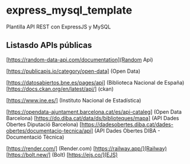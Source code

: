 # express_mysql_template
Plantilla API REST con ExpressJS y MySQL


## Listasdo APIs públicas
[https://random-data-api.com/documentation](Random Api)

[https://publicapis.io/category/open-data] (Open Data)

[https://datosabiertos.bne.es/pages/api] (Biblioteca Nacional de España)
[https://docs.ckan.org/en/latest/api/] (ckan)

[https://www.ine.es/] (Instituto Nacional de Estadística)

[https://opendata-ajuntament.barcelona.cat/es/api-cataleg] (Open Data Barcelona)
[https://do.diba.cat/data/ds/biblioteques/mapa] (API Dades Obertes Diputació Barcelona)
[https://dadesobertes.diba.cat/dades-obertes/documentacio-tecnica/api] (API Dades Obertes DIBA - Documentació Tècnica)

[https://render.com/] (Render.com)
[https://railway.app/](Railway)
[https://bolt.new/] (Bolt)
[https://ejs.co/](EJS)